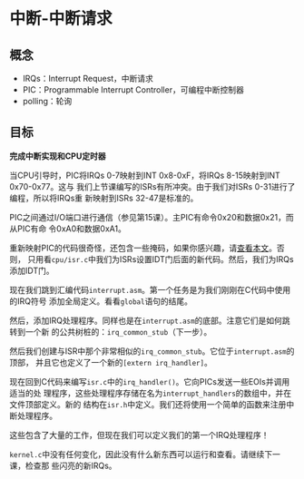 # 中断-中断请求


## 概念

- IRQs：Interrupt Request，中断请求
- PIC：Programmable Interrupt Controller，可编程中断控制器
- polling：轮询


## 目标

**完成中断实现和CPU定时器**

当CPU引导时，PIC将IRQs 0-7映射到INT 0x8-0xF，将IRQs 8-15映射到INT 0x70-0x77。这与
我们上节课编写的ISRs有所冲突。由于我们对ISRs 0-31进行了编程，所以将IRQs重
新映射到ISRs 32-47是标准的。

PIC之间通过I/O端口进行通信（参见第15课）。主PIC有命令0x20和数据0x21，而从PIC有命
令0xA0和数据0xA1。

重新映射PIC的代码很奇怪，还包含一些掩码，如果你感兴趣，请[查看本文](https://wiki.osdev.org/PIC)。否则，
只用看`cpu/isr.c`中我们为ISRs设置IDT门后面的新代码。然后，我们为IRQs添加IDT门。

现在我们跳到汇编代码`interrupt.asm`。第一个任务是为我们刚刚在C代码中使用的IRQ符号
添加全局定义。看看`global`语句的结尾。

然后，添加IRQ处理程序。同样也是在`interrupt.asm`的底部。注意它们是如何跳转到一个新
的公共树桩的：`irq_common_stub`（下一步）。

然后我们创建与ISR中那个非常相似的`irq_common_stub`。它位于`interrupt.asm`的顶部，
并且它也定义了一个新的`[extern irq_handler]`。

现在回到C代码来编写`isr.c`中的`irq_handler()`。它向PICs发送一些EOIs并调用适当的处
理程序，这些处理程序存储在名为`interrupt_handlers`的数组中，并在文件顶部定义。新的
结构在`isr.h`中定义。我们还将使用一个简单的函数来注册中断处理程序。

这些包含了大量的工作，但现在我们可以定义我们的第一个IRQ处理程序！

`kernel.c`中没有任何变化，因此没有什么新东西可以运行和查看。请继续下一课，检查那
些闪亮的新IRQs。
